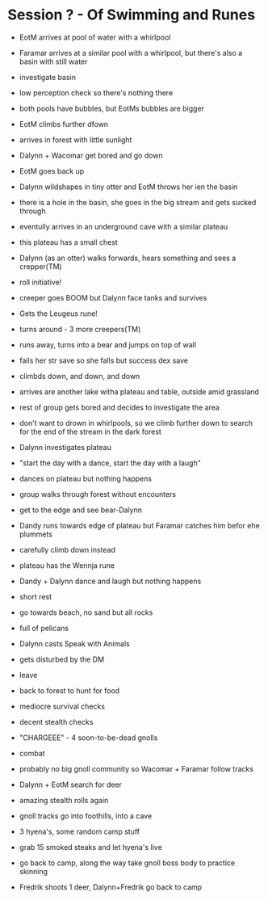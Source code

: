 # Session ? - Of Swimming and Runes

- EotM arrives at pool of water with a whirlpool
- Faramar arrives at a similar pool with a whirlpool, but there's also a basin with still water
- investigate basin
- low perception check so there's nothing there

- both pools have bubbles, but EotMs bubbles are bigger
- EotM climbs further dfown
- arrives in forest with little sunlight

- Dalynn + Wacomar get bored and go down
- EotM goes back up
- Dalynn wildshapes in tiny otter and EotM throws her ien the basin
- there is a hole in the basin, she goes in the big stream and gets sucked through
- eventully arrives in an underground cave with a similar plateau
- this plateau has a small chest
- Dalynn (as an otter) walks forwards, hears something and sees a crepper(TM)
- roll initiative!
- creeper goes BOOM but Dalynn face tanks and survives
- Gets the Leugeus rune!

- turns around - 3 more creepers(TM)
- runs away, turns into a bear and jumps on top of wall
- fails her str save so she falls but success dex save
- climbds down, and down, and down
- arrives are another lake witha plateau and table, outside amid grassland

- rest of group gets bored and decides to investigate the area
- don't want to drown in whirlpools, so we climb further down to search for the end of the stream in the dark forest

- Dalynn investigates plateau
- "start the day with a dance, start the day with a laugh"
- dances on plateau but nothing happens

- group walks through forest without encounters
- get to the edge and see bear-Dalynn
- Dandy runs towards edge of plateau but Faramar catches him befor ehe plummets
- carefully climb down instead

- plateau has the Wennja rune
- Dandy + Dalynn dance and laugh but nothing happens

- short rest

- go towards beach, no sand but all rocks
- full of pelicans
- Dalynn casts Speak with Animals
- gets disturbed by the DM
- leave

- back to forest to hunt for food
- mediocre survival checks
- decent stealth checks
- "CHARGEEE" - 4 soon-to-be-dead gnolls

- combat

- probably no big gnoll community so Wacomar + Faramar follow tracks
- Dalynn + EotM search for deer
- amazing stealth rolls again

- gnoll tracks go into foothills, into a cave
- 3 hyena's, some random camp stuff
- grab 15 smoked steaks and let hyena's live
- go back to camp, along the way take gnoll boss body to practice skinning
- Fredrik shoots 1 deer, Dalynn+Fredrik go back to camp

